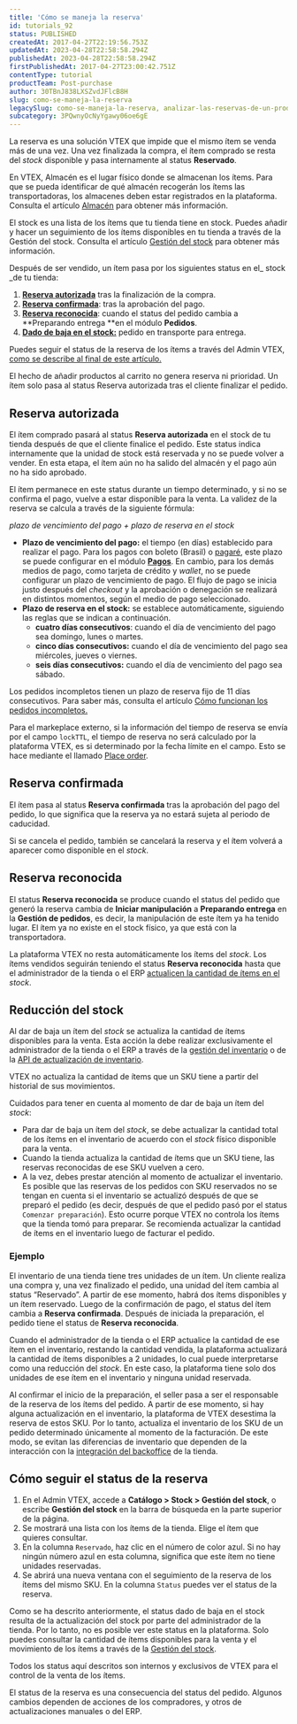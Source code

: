```yaml
---
title: 'Cómo se maneja la reserva'
id: tutorials_92
status: PUBLISHED
createdAt: 2017-04-27T22:19:56.753Z
updatedAt: 2023-04-28T22:58:58.294Z
publishedAt: 2023-04-28T22:58:58.294Z
firstPublishedAt: 2017-04-27T23:00:42.751Z
contentType: tutorial
productTeam: Post-purchase
author: 30TBnJ838LXSZvdJFlcB8H
slug: como-se-maneja-la-reserva
legacySlug: como-se-maneja-la-reserva, analizar-las-reservas-de-un-producto
subcategory: 3PQwnyOcNyYgawy06oe6gE
---
```


La reserva es una solución VTEX que impide que el mismo ítem se venda más de una vez. Una vez finalizada la compra, el ítem comprado se resta del _stock_ disponible y pasa internamente al status **Reservado**.

<div class = "alert alert-info">
En VTEX, Almacén es el lugar físico donde se almacenan los ítems. Para que se pueda identificar de qué almacén recogerán los ítems las transportadoras, los almacenes deben estar registrados en la plataforma. Consulta el artículo <a href="https://help.vtex.com/es/tutorial/almacen--6oIxvsVDTtGpO7y6zwhGpb">Almacén</a> para obtener más información. 
<p>El stock es una lista de los ítems que tu tienda tiene en stock. Puedes añadir y hacer un seguimiento de los ítems disponibles en tu tienda a través de la Gestión del stock. Consulta el artículo <a href="https://help.vtex.com/es/tutorial/gestionar-items-en-inventario--tutorials_139">Gestión del stock</a> para obtener más información.
</div>

Después de ser vendido, un ítem pasa por los siguientes status en el_ stock _de tu tienda:

1. **[Reserva autorizada](https://help.vtex.com/es/tutorial/como-se-maneja-la-reserva--tutorials_92#reserva-autorizada)** tras la finalización de la compra.
2. **[Reserva confirmada](https://help.vtex.com/es/tutorial/como-se-maneja-la-reserva--tutorials_92#reserva-confirmada)**: tras la aprobación del pago.
3. **[Reserva reconocida](https://help.vtex.com/es/tutorial/como-se-maneja-la-reserva--tutorials_92#reserva-reconocida)**: cuando el status del pedido cambia a **Preparando entrega **en el módulo **Pedidos**.
4. **[Dado de baja en el stock:](https://help.vtex.com/es/tutorial/como-se-maneja-la-reserva--tutorials_92#dado-de-baja-en-el-stock)** pedido en transporte para entrega.

Puedes seguir el status de la reserva de los ítems a través del Admin VTEX, [como se describe al final de este artículo. ](https://help.vtex.com/es/tutorial/como-se-maneja-la-reserva--tutorials_92#como-seguir-el-status-de-la-reserva)

<div class="alert alert-warning">
El hecho de añadir productos al carrito no genera reserva ni prioridad. Un ítem solo pasa al status Reserva autorizada tras el cliente finalizar el pedido.
</div>

## Reserva autorizada

El ítem comprado pasará al status **Reserva autorizada** en el stock de tu tienda después de que el cliente finalice el pedido. Este status indica internamente que la unidad de stock está reservada y no se puede volver a vender. En esta etapa, el ítem aún no ha salido del almacén y el pago aún no ha sido aprobado.

El ítem permanece en este status durante un tiempo determinado, y si no se confirma el pago, vuelve a estar disponible para la venta. La validez de la reserva se calcula a través de la siguiente fórmula:

_plazo de vencimiento del pago + plazo de reserva en el stock_

* **Plazo de vencimiento del pago:** el tiempo (en días) establecido para realizar el pago. Para los pagos con boleto (Brasil) o [pagaré](https://help.vtex.com/es/tutorial/configurar-pagamentos-com-promissoria--5pW7avTwtyQcMu4uiW8quQ#configurar-pagare), este plazo se puede configurar en el módulo **[Pagos](https://help.vtex.com/es/tracks/pagamentos--6GAS7ZzGAm7AGoEAwDbwJG/kdPbEIWf8Xq8tESQvViMB)**. En cambio, para los demás medios de pago, como tarjeta de crédito y _wallet_, no se puede configurar un plazo de vencimiento de pago. El flujo de pago se inicia justo después del _checkout_ y la aprobación o denegación se realizará en distintos momentos, según el medio de pago seleccionado.
* **Plazo de reserva en el stock:** se establece automáticamente, siguiendo las reglas que se indican a continuación.
    * **cuatro días consecutivos**: cuando el día de vencimiento del pago sea domingo, lunes o martes.
    * **cinco días consecutivos:** cuando el día de vencimiento del pago sea miércoles, jueves o viernes.
    * **seis días consecutivos:** cuando el día de vencimiento del pago sea sábado.

<div class="alert alert-danger">
Los pedidos incompletos tienen un plazo de reserva fijo de 11 días consecutivos. Para saber más, consulta el artículo <a href="https://help.vtex.com/es/tutorial/como-encontrar-un-pedido--tutorials_294">Cómo funcionan los pedidos incompletos.</a> 
</div>

Para el markeplace externo, si la información del tiempo de reserva se envía por el campo `lockTTL`, el tiempo de reserva no será calculado por la plataforma VTEX, es si determinado por la fecha límite en el campo. Esto se hace mediante el llamado [Place order](https://developers.vtex.com/docs/api-reference/checkout-api#put-/api/checkout/pub/orders).

## Reserva confirmada

El ítem pasa al status **Reserva confirmada** tras la aprobación del pago del pedido, lo que significa que la reserva ya no estará sujeta al periodo de caducidad. 

Si se cancela el pedido, también se cancelará la reserva y el ítem volverá a aparecer como disponible en el _stock_.

## Reserva reconocida

El status **Reserva reconocida** se produce cuando el status del pedido que generó la reserva cambia de **Iniciar manipulación** a **Preparando entrega** en la **Gestión de pedidos**, es decir, la manipulación de este ítem ya ha tenido lugar. El ítem ya no existe en el stock físico, ya que está con la transportadora. 

La plataforma VTEX no resta automáticamente los ítems del _stock_. Los ítems vendidos seguirán teniendo el status **Reserva reconocida** hasta que el administrador de la tienda o el ERP
[actualicen la cantidad de ítems en el](#dado-de-baja-en-el-stock) _stock_.

## Reducción del stock

Al dar de baja un ítem del _stock_ se actualiza la cantidad de ítems disponibles para la venta. Esta acción la debe realizar exclusivamente el administrador de la tienda o el ERP a través de la [gestión del inventario](https://help.vtex.com/es/tutorial/gerenciar-itens-em-estoque--tutorials_139) o de la [API de actualización de inventario](https://developers.vtex.com/vtex-rest-api/reference/updateinventorybyskuandwarehouse).

VTEX no actualiza la cantidad de ítems que un SKU tiene a partir del historial de sus movimientos.

Cuidados para tener en cuenta al momento de dar de baja un ítem del _stock_:

- Para dar de baja un ítem del _stock_, se debe actualizar la cantidad total de los ítems en el inventario de acuerdo con el _stock_ físico disponible para la venta.
- Cuando la tienda actualiza la cantidad de ítems que un SKU tiene, las reservas reconocidas de ese SKU vuelven a cero. 
- A la vez, debes prestar atención al momento de actualizar el inventario. Es posible que las reservas de los pedidos con SKU reservados no se tengan en cuenta si el inventario se actualizó después de que se preparó el pedido (es decir, después de que el pedido pasó por el status `Comenzar preparación`). Esto ocurre porque VTEX no controla los ítems que la tienda tomó para preparar.  Se recomienda actualizar la cantidad de ítems en el inventario luego de facturar el pedido.

### Ejemplo

El inventario de una tienda tiene tres unidades de un ítem. Un cliente realiza una compra y, una vez finalizado el pedido, una unidad del ítem cambia al status “Reservado”. A partir de ese momento, habrá dos ítems disponibles y un ítem reservado. Luego de la confirmación de pago, el status del ítem cambia a **Reserva confirmada**. Después de iniciada la preparación, el pedido tiene el status de **Reserva reconocida**. 

Cuando el administrador de la tienda o el ERP actualice la cantidad de ese ítem en el inventario, restando la cantidad vendida, la plataforma actualizará la cantidad de ítems disponibles a 2 unidades, lo cual puede interpretarse como una reducción del _stock_. En este caso, la plataforma tiene solo dos unidades de ese ítem en el inventario y ninguna unidad reservada.

<div class="alert alert-danger">
Al confirmar el inicio de la preparación, el seller pasa a ser el responsable de la reserva de los ítems del pedido. A partir de ese momento, si hay alguna actualización en el inventario, la plataforma de VTEX desestima la reserva de estos SKU. Por lo tanto, actualiza el inventario de los SKU de un pedido determinado únicamente al momento de la facturación. De este modo, se evitan las diferencias de inventario que dependen de la interacción con la <a href="https://developers.vtex.com/vtex-rest-api/docs/erp-integration-guide">integración del backoffice</a> de la tienda.
</div>

## Cómo seguir el status de la reserva

1. En el Admin VTEX, accede a **Catálogo > Stock > Gestión del stock**, o escribe **Gestión del stock** en la barra de búsqueda en la parte superior de la página.
2. Se mostrará una lista con los ítems de la tienda. Elige el ítem que quieres consultar.
3. En la columna `Reservado`, haz clic en el número de color azul. Si no hay ningún número azul en esta columna, significa que este ítem no tiene unidades reservadas.
4. Se abrirá una nueva ventana con el seguimiento de la reserva de los ítems del mismo SKU. En la columna `Status` puedes ver el status de la reserva.

Como se ha descrito anteriormente, el status dado de baja en el stock resulta de la actualización del stock por parte del administrador de la tienda. Por lo tanto, no es posible ver este status en la plataforma. Solo puedes consultar la cantidad de ítems disponibles para la venta y el movimiento de los ítems a través de la [Gestión del stock](https://help.vtex.com/es/tutorial/gestionar-items-en-inventario--tutorials_139).

<div class = "alert alert-info">
Todos los status aquí descritos son internos y exclusivos de VTEX para el control de la venta de los ítems.
<p>El status de la reserva es una consecuencia del status del pedido. Algunos cambios dependen de acciones de los compradores, y otros de actualizaciones manuales o del ERP.
</div>

